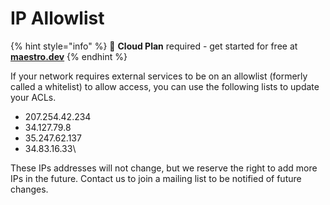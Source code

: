 # IP Allowlist

{% hint style="info" %}
🚀 **Cloud Plan** required - get started for free at [**maestro.dev**](https://www.maestro.dev/)
{% endhint %}

If your network requires external services to be on an allowlist (formerly called a whitelist) to allow access, you can use the following lists to update your ACLs.

* 207.254.42.234
* 34.127.79.8
* 35.247.62.137
* 34.83.16.33\


These IPs addresses will not change, but we reserve the right to add more IPs in the future. Contact us to join a mailing list to be notified of future changes.
